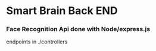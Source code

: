 # Smart Brain Back END

### Face Recognition Api done with Node/express.js

endpoints in ./controllers

